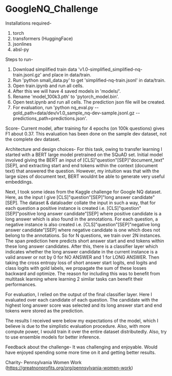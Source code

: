 # GoogleNQ_Challenge

Installations required-
1. torch
2. transformers (HuggingFace)
3. jsonlines
4. absl-py

Steps to run-
1. Download simplified train data 'v1.0-simplified_simplified-nq-train.jsonl.gz' and place in data/train.
2. Run 'python small_data.py' to get 'simplified-nq-train.jsonl' in data/train.
3. Open train.ipynb and run all cells.
4. After this we will have 4 saved models in 'models/'.
5. Rename 'model_100k3.pth' to 'pytorch_model.bin'.
6. Open test.ipynb and run all cells. The prediction json file will be created.
7. For evaluation, run 'python nq_eval.py --gold_path=data/dev/v1.0_sample_nq-dev-sample.jsonl.gz --predictions_path=predictions.json'.

Score-
Current model, after training for 4 epochs (on 100k questions) gives F1 about 0.37. This evaluation has been 
done on the sample dev dataset, not the complete dev dataset.
 
Architecture and design choices-
For this task, owing to transfer learning I started with a BERT large model pretrained on the SQuAD set. 
Initial model involved giving the BERT an input of [CLS]"question"[SEP]"document_text"[SEP],
and extracting start and end tokens within the context (document text) that answered the question.
However, my intuition was that with the large sizes of document text, BERT wouldnt be able
to generate very useful embeddings.

Next, I took some ideas from the Kaggle challenge for Google NQ dataset. 
Here, as the input I give [CLS]"question"[SEP]"long answer candidate"[SEP]. 
The dataset & dataloader collate the input in such a way, that for each question a positive instance
is created i.e. [CLS]"question"[SEP]"positive long answer candidate"[SEP] where positive candidate is 
a long answer which is also found in the annotations.
For each question, a negative instance is also created i.e.
 [CLS]"question"[SEP]"negative long answer candidate"[SEP] where negative candidate is one which does not
belong to the annotations.
So for N questions, we train over 2N instances.
The span prediction here predicts short answer start and end tokens within these long answer candidates.
After this, there is a classifier layer which indicates whether the long answer candidate in the current
instance is a valid answer or not by 0 for NO ANSWER and 1 for LONG ANSWER.
Then taking the cross entropy loss of short answer start logits, end logits and class logits with gold labels,
we propagate the sum of these losses backward and optimize. 
The reason for including this was to benefit from multitask learning where learning 2 similar tasks
can benefit their performances.

For evaluation,
I relied on the output of the final classifier layer. Here I evaluated over each candidate of each question.
The candidate with the highest long answer score was selected and its long answer start and end tokens were
stored as the prediction.

The results I received were below my expectations of the model, which I believe is due to the simplistic
evaluation procedure. Also, with more compute power, I would train it over the entire dataset distributedly.
Also, try to use ensemble models for better inference.

Feedback about the challenge-
It was challenging and enjoyable. Would have enjoyed spending some more time on it and getting better results.

Charity-
Pennsylvania Women Work (https://greatnonprofits.org/org/pennsylvania-women-work)
